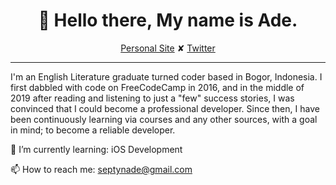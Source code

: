 <h1 align="center">👋 Hello there, My name is Ade.</h1>
<p align="center">
  <a href="https://www.septynade.com">Personal Site</a> ✘ 
  <a href="https://twitter.com/septynade">Twitter</a>
</p>

---

I'm an English Literature graduate turned coder based in Bogor, Indonesia. I first dabbled with code on FreeCodeCamp in 2016, and in the middle of 2019 after reading and listening to just a "few" success stories, I was convinced that I could become a professional developer. Since then, I have been continuously learning via courses and any other sources, with a goal in mind; to become a reliable developer.

🌱 I’m currently learning: iOS Development

📫 How to reach me: septynade@gmail.com
